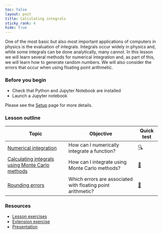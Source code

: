 ```yaml
---
toc: false
layout: post
title: Calculating integrals
sticky_rank: 4
hide: true
---
```


One of the most basic but also most important applications of computers in physics is the evaluation of integrals. 
Integrals occur widely in physics and, while some integrals can be done analytically, many cannot. 
In this lesson we will learn several methods for numerical integration and, as part of this, we will learn how to generate random numbers. We will also consider the errors that occur when using floating point arithmetic.

### Before you begin

- Check that Python and Jupyter Notebook are installed
- Launch a Jupyter notebook 

Please see the [Setup](https://nu-cem.github.io/CompPhys/2021/08/02/Setup) page for more details.

### Lesson outline

| Topic | Objective | Quick test |
|-------|-----------|-----------|
|[Numerical integration](https://nu-cem.github.io/CompPhys/2021/08/02/Numerical-Integration)|How can I numerically integrate a function? | [:mag:](https://nu-cem.github.io/CompPhys/2021/08/02/Numerical-Integration-Qs.html) |
|[Calculating integrals using Monte Carlo methods](https://nu-cem.github.io/CompPhys/2021/08/02/Monte-Carlo)| How can I integrate using Monte Carlo methods?  | [:flashlight:](https://nu-cem.github.io/CompPhys/2021/08/02/Monte-Carlo-Qs.html)|
|[Rounding errors](https://nu-cem.github.io/CompPhys/2021/08/02/Rounding-Errors)| Which errors are associated with floating point arithmetic? | [:paperclip:](https://nu-cem.github.io/CompPhys/2021/08/02/Rounding-Errors-Qs.html)|

### Resources

- [Lesson exercises](https://nu-cem.github.io/CompPhys/2021/08/02/Random_exercises)
- [Extension exercise](https://nu-cem.github.io/CompPhys/2021/08/02/Random_extension)
- [Presentation](https://nu-cem.github.io/CompPhys/slides/Random_slides)

